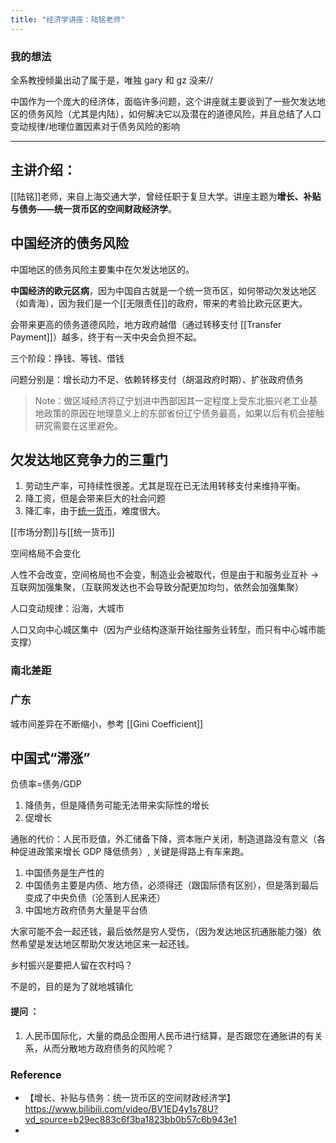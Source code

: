 ```yaml
---
title: "经济学讲座：陆铭老师"
---
```


### 我的想法

全系教授倾巢出动了属于是，唯独 gary 和 gz 没来//

中国作为一个庞大的经济体，面临许多问题，这个讲座就主要谈到了一些欠发达地区的债务风险（尤其是内陆），如何解决它以及潜在的道德风险，并且总结了人口变动规律/地理位置因素对于债务风险的影响

---

## 主讲介绍：

 [[陆铭]]老师，来自上海交通大学，曾经任职于复旦大学。讲座主题为**增长、补贴与债务——统一货币区的空间财政经济学**。

## 中国经济的债务风险

中国地区的债务风险主要集中在欠发达地区的。

**中国经济的欧元区病**，因为中国自古就是一个统一货币区，如何带动欠发达地区（如青海），因为我们是一个[[无限责任]]的政府，带来的考验比欧元区更大。

会带来更高的债务道德风险，地方政府越借（通过转移支付 [[Transfer Payment]]）越多，终于有一天中央会负担不起。

三个阶段：挣钱、等钱、借钱

问题分别是：增长动力不足、依赖转移支付（胡温政府时期）、扩张政府债务

>Note：做区域经济将辽宁划进中西部因其一定程度上受东北振兴老工业基地政策的原因在地理意义上的东部省份辽宁债务最高，如果以后有机会接触研究需要在这里避免。

## 欠发达地区竞争力的三重门

1. 劳动生产率，可持续性很差。尤其是现在已无法用转移支付来维持平衡。
2. 降工资，但是会带来巨大的社会问题
3. 降汇率，由于[统一货币](统一货币.md)，难度很大。

[[市场分割]]与[[统一货币]]

空间格局不会变化

人性不会改变，空间格局也不会变，制造业会被取代，但是由于和服务业互补 -> 互联网加强集聚，（互联网发达也不会导致分配更加均匀，依然会加强集聚）

人口变动规律：沿海，大城市

人口又向中心城区集中（因为产业结构逐渐开始往服务业转型，而只有中心城市能支撑）

### 南北差距

### 广东

城市间差异在不断缩小，参考 [[Gini Coefficient]]

## 中国式“滞涨”

负债率=债务/GDP

1. 降债务，但是降债务可能无法带来实际性的增长
2. 促增长

通胀的代价：人民币贬值，外汇储备下降，资本账户关闭，制造道路没有意义（各种促进政策来增长 GDP 降低债务）, 关键是得路上有车来跑。

1. 中国债务是生产性的
2. 中国债务主要是内债、地方债，必须得还（跟国际债有区别），但是落到最后变成了中央负债（沦落到人民来还）
3. 中国地方政府债务大量是平台债

大家可能不会一起还钱，最后依然是穷人受伤，（因为发达地区抗通胀能力强）依然希望是发达地区帮助欠发达地区来一起还钱。

乡村振兴是要把人留在农村吗？

不是的，目的是为了就地城镇化

#### 提问 ：

1. 人民币国际化，大量的商品企图用人民币进行结算，是否跟您在通胀讲的有关系，从而分散地方政府债务的风险呢？



### Reference 

- 【增长、补贴与债务：统一货币区的空间财政经济学】 https://www.bilibili.com/video/BV1ED4y1s78U?vd_source=b29ec883c6f3ba1823bb0b57c6b943e1
- 